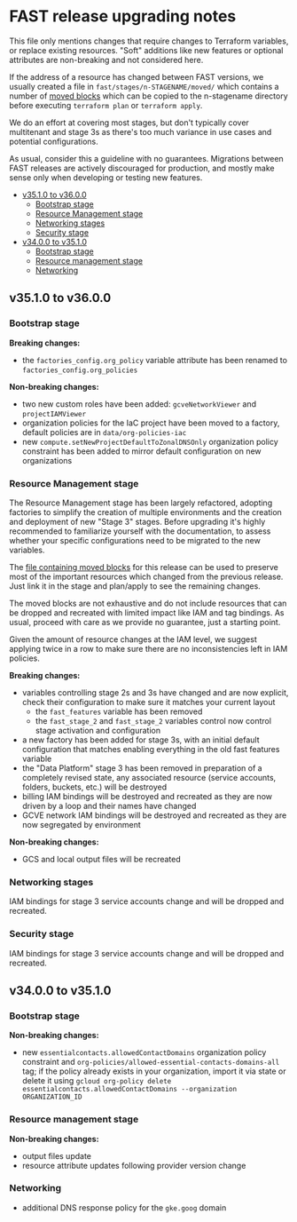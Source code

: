 # FAST release upgrading notes

This file only mentions changes that require changes to Terraform variables, or replace existing resources. "Soft" additions like new features or optional attributes are non-breaking and not considered here.

If the address of a resource has changed between FAST versions, we usually created a file in `fast/stages/n-STAGENAME/moved/` which contains a number of [moved blocks](https://developer.hashicorp.com/terraform/language/moved) which can be copied to the n-stagename directory before executing `terraform plan` or `terraform apply`.

We do an effort at covering most stages, but don't typically cover multitenant and stage 3s as there's too much variance in use cases and potential configurations.

As usual, consider this a guideline with no guarantees. Migrations between FAST releases are actively discouraged for production, and mostly make sense only when developing or testing new features.

<!-- markdownlint-disable MD024 -->

<!-- BEGIN TOC -->
- [v35.1.0 to v36.0.0](#v3510-to-v3600)
  - [Bootstrap stage](#bootstrap-stage)
  - [Resource Management stage](#resource-management-stage)
  - [Networking stages](#networking-stages)
  - [Security stage](#security-stage)
- [v34.0.0 to v35.1.0](#v3400-to-v3510)
  - [Bootstrap stage](#bootstrap-stage)
  - [Resource management stage](#resource-management-stage)
  - [Networking](#networking)
<!-- END TOC -->

## v35.1.0 to v36.0.0

### Bootstrap stage

**Breaking changes:**

- the `factories_config.org_policy` variable attribute has been renamed to `factories_config.org_policies`

**Non-breaking changes:**

- two new custom roles have been added: `gcveNetworkViewer` and `projectIAMViewer`
- organization policies for the IaC project have been moved to a factory, default policies are in `data/org-policies-iac`
- new `compute.setNewProjectDefaultToZonalDNSOnly` organization policy constraint has been added to mirror default configuration on new organizations

### Resource Management stage

The Resource Management stage has been largely refactored, adopting factories to simplify the creation of multiple environments and the creation and deployment of new "Stage 3" stages. Before upgrading it's highly recommended to familiarize yourself with the documentation, to assess whether your specific configurations need to be migrated to the new variables.

The [file containing moved blocks](./1-resman-legacy/moved/v35.1.0-v36.0.0.tf) for this release can be used to preserve most of the important resources which changed from the previous release. Just link it in the stage and plan/apply to see the remaining changes.

The moved blocks are not exhaustive and do not include resources that can be dropped and recreated with limited impact like IAM and tag bindings. As usual, proceed with care as we provide no guarantee, just a starting point.

Given the amount of resource changes at the IAM level, we suggest applying twice in a row to make sure there are no inconsistencies left in IAM policies.

**Breaking changes:**

- variables controlling stage 2s and 3s have changed and are now explicit, check their configuration to make sure it matches your current layout
  - the `fast_features` variable has been removed
  - the `fast_stage_2` and `fast_stage_2` variables control now control stage activation and configuration
- a new factory has been added for stage 3s, with an initial default configuration that matches enabling everything in the old fast features variable
- the "Data Platform" stage 3 has been removed in preparation of a completely revised state, any associated resource (service accounts, folders, buckets, etc.) will be destroyed
- billing IAM bindings will be destroyed and recreated as they are now driven by a loop and their names have changed
- GCVE network IAM bindings will be destroyed and recreated as they are now segregated by environment

**Non-breaking changes:**

- GCS and local output files will be recreated

### Networking stages

IAM bindings for stage 3 service accounts change and will be dropped and recreated.

### Security stage

IAM bindings for stage 3 service accounts change and will be dropped and recreated.

## v34.0.0 to v35.1.0

### Bootstrap stage

**Non-breaking changes:**

- new `essentialcontacts.allowedContactDomains` organization policy constraint and `org-policies/allowed-essential-contacts-domains-all` tag; if the policy already exists in your organization, import it via state or delete it using `gcloud org-policy delete essentialcontacts.allowedContactDomains --organization ORGANIZATION_ID`

### Resource management stage

**Non-breaking changes:**

- output files update
- resource attribute updates following provider version change

### Networking

- additional DNS response policy for the `gke.goog` domain
